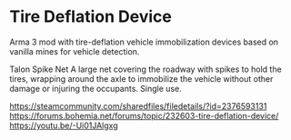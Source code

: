 # Tire Deflation Device

Arma 3 mod with tire-deflation vehicle immobilization devices based on vanilla mines for vehicle detection.

Talon Spike Net
A large net covering the roadway with spikes to hold the tires, wrapping around the axle to immobilize the vehicle without other damage or injuring the occupants. Single use.

https://steamcommunity.com/sharedfiles/filedetails/?id=2376593131  
https://forums.bohemia.net/forums/topic/232603-tire-deflation-device/  
https://youtu.be/-Ui01JAlgxg
